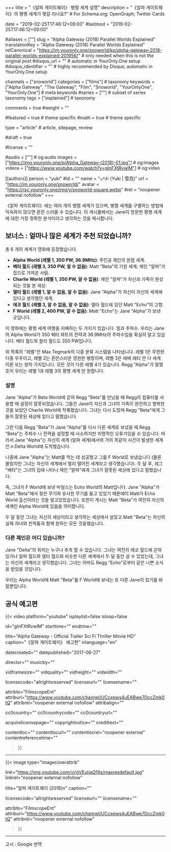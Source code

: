 +++
title = "《알파 게이트웨이》 병렬 세계 설명"
description = "《알파 게이트웨이》의 평행 세계가 헷갈 리나요?" # For Schema.org; OpenGraph; Twitter Cards

date = "2019-02-25T17:46:12+09:00"
#lastmod = "2019-02-25T17:46:12+09:00"

#aliases = [""]
slug = "Alpha Gateway (2018) Parallel Worlds Explained"
translationKey = "Alpha Gateway (2018) Parallel Worlds Explained"
relCanonical = "https://im.youronly.one/snoworld/ko/alpha-gateway-2018-parallel-worlds-explained-201956/"                            # only needed when this is not the original post
#disqus_url = ""                                                    # automatic in YourOnly.One setup
#disqus_identifier = ""                                             # highly recommended by Disqus; automatic in YourOnly.One setup

channels = ["snoworld"]
categories = ["films"]														# taxonomy
keywords = ["Alpha Gateway", "The Gateway", "Film", "Snoworld", "YourOnlyOne", "YourOnly.One"]															# meta keywords
#series = [""]																# subset of series taxonomy
tags = ["explained"]																	# taxonomy

comments = true
#weight = ""

#featured = true															# theme specific
#math = true																	# theme specific

type = "article"                                                           # article, sitepage, review

#draft = true

#license = ""

#audio = [""]																# og:audio
images = ["https://img.youronly.one/p/Alpha_Gateway-(2018)-01.jpg"]    # og:images
videos = ["https://www.youtube.com/watch?v=gInFXtRvwlM"]                               # og:video

[[authors]]
  person = "yuki"
  #id = ""
  name = "ᜌᜓᜃᜒ (Yuki | 雪亮)"
  url = "https://im.youronly.one/snoworld/"
  avatar = "https://rsc.youronly.one/img/y/snoworld-square.webp"
  #rel = "noopener external nofollow"
+++

《알파 게이트웨이》에는 여러 개의 병렬 세계가 있으며, 병렬 세계를 구별하는 방법에 익숙하지 않으면 혼란 스러울 수 있습니다. 이 게시물에서는 Jane이 방문한 평행 세계에 대한 가장 정확한 분석이라고 생각하는 것을 제시합니다.

<!--more-->

## 보너스 : 얼마나 많은 세계가 추천 되었습니까?

총 6 개의 세계가 영화에 등장했습니다.

- **Alpha World (레벨 1, 350 PW, 36.9MHz)**: 주인공 제인의 원점 세계.
- **베타 월드 (레벨 3, 350 PW, 알 수 없음)**: Matt "Beta"의 기원 세계; 제인 "알파"가 집으로 가져온 사람.
- **Charlie World (레벨 1, 350 PW, 알 수 없음)**: 제인 "알파"가 자신과 가족이 완성되는 것을 본 세상.
- **델타 월드 (레벨 1, 알 수 없음, 알 수 없음)**: Jane "Alpha"가 자신이 자신의 세계에 있다고 생각했던 세계.
- **에코 월드 (레벨 3, 알 수 없음, 알 수 없음)**: 델타 월드에 있던 Matt "Echo"의 고향.
- **F World (레벨 2, 400 PW, 알 수 없음)**: Matt "Echo"는 Jane "Alpha"가 보낸 곳입니다.

이 영화에는 평행 세계 여행을 지배하는 두 가지가 있습니다. 힘과 주파수. 우리는 Jane의 Alpha World가 350 페타 와트의 전력과 36.9MHz의 주파수임을 확실히 알고 있습니다. 베타 월드와 찰리 월드도 350 PW입니다.

위 목록의 "레벨"은 Max Tegmark의 다중 분류 시스템을 나타냅니다. 레벨 1은 무한한 다중 우주이고, 레벨 2는 혼란스러운 영원한 팽창이며, 레벨 3은 에베 레티 안 다 세계 이론 또는 양자 가지입니다. 모든 것이 다른 레벨 4가 있습니다. Regg "Alpha"가 말했듯이 우리는 레벨 1과 레벨 3의 평행 세계 만 원합니다.

### 설명

Jane "Alpha"가 Beta World에 갇혀 Regg "Beta"를 만났을 때 Regg의 컴퓨터를 사용할 때 설정이 잘못되었습니다. 그들은 Jane이 자신과 그녀의 가족이 완전하고 행복한 것을 보았던 Charlie World에 착륙했습니다. 그녀는 다시 도망쳐 Regg "Beta"에게 그들이 잘못된 세상에 있다고 말했습니다.

그런 다음 Regg "Beta"가 Jane "Alpha"를 다시 다른 세계로 보냈을 때 Regg "Beta"는 주파수 나 전력을 설정할 때 사소하지만 치명적인 오류가있을 수 있습니다. 따라서 Jane "Alpha"는 자신의 세계 (알파 세계)에서와 거의 똑같이 사건이 발생한 세계인 n Delta World에 도착했습니다.

나중에 Jane "Alpha"는 Matt를 막는 데 성공했고 그를 F World로 보냈습니다 (물론 몰랐지만 그녀는 자신의 세계에서 멀리 떨어진 세계라고 생각했습니다). 두 달 후, 레그 "베타"는 그녀의 집에 나타나 제인 "알파"에게 그녀가 잘못된 세상에 있다고 말했습니다.

즉, 그녀가 F World에 보낸 마일스는 Echo World의 Matt입니다. Jane "Alpha"가 Matt "Beta"에서 찾은 무기와 유사한 무기를 들고 있었기 때문에이 Matt가 Echo World 출신이라는 것을 알고있었습니다. 또한이 계시는 Matt "Beta"가 여전히 자신의 세계인 Alpha World에 있음을 의미합니다.

두 달 동안 그녀는 자신의 세상이라고 생각하는 세상에서 살았고 Matt "Beta"는 자신의 실제 자녀와 친척들과 함께 원하는 모든 것을했습니다.

### 다른 제인은 어디 있습니까?

Jane "Delta"의 위치는 누구나 추측 할 수 있습니다. 그녀는 여전히 에코 월드에 갇혀 있거나 알파 월드와 델타 월드와 비슷한 다른 세계에서 두 달 동안 살 수 있었는데, 그녀는 자신의 세계라고 생각했습니다. 그녀는 아마도 Regg "Echo"로부터 같은 나쁜 소식을 받았을 것입니다.

우리는 Alpha World에 Matt "Beta"를 F World에 보내는 또 다른 Jane이 있기를 바랄뿐입니다.

## 공식 예고편

{{< video
  platform="youtube"
  isplaylist=false
  isloop=false

  id="gInFXtRvwlM"
  starttime=""
  endtime=""

  title="Alpha Gateway - Official Trailer Sci Fi Thriller Movie HD"
  caption="《알파 게이트웨이》 예고편"
  inlanguage="en"

  datecreated=""
  datepublished="2017-06-27"

  director=""
  musicby=""

  vidframesize=""
  vidquality=""
  vidheight=""
  vidwidth=""

  licensecode="allrightsreserved"
  licenseurl=""
  licensename=""

  attribto="FilmscopeEnt"
  attriburl="https://www.youtube.com/channel/UCcepws4uEABwe7DccZmk0tQ"
  attribrel="noopener external nofollow"
  attribalign=""

  cc0country=""
  cc0countrycode=""
  cc0countryurl=""

  acquirelicensepage=""
  copyrightnotice=""
  credittext=""

  contentloc=""
  contentlocurl=""
  contentlocrel="noopener external"
  contentreferencetime=""
>}}

---

{{< image
  type="imagecoverattrib"

  link="https://img.youtube.com/vi/gVEutjaQ19s/maxresdefault.jpg"
  linkrel="noopener external nofollow"

  title="알파 게이트웨이 (2018)n"
  caption=""

  licensecode="allrightsreserved"
  licenseurl=""
  licensename=""

  attribto="FilmscopeEnt"
  attriburl="https://www.youtube.com/channel/UCcepws4uEABwe7DccZmk0tQ"
  attribrel="noopener external nofollow"
>}}

---

고시 : Google 번역
